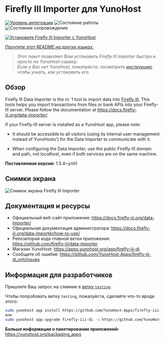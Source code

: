 <!--
Важно: этот README был автоматически сгенерирован <https://github.com/YunoHost/apps/tree/master/tools/readme_generator>
Он НЕ ДОЛЖЕН редактироваться вручную.
-->

# Firefly III Importer для YunoHost

[![Уровень интеграции](https://dash.yunohost.org/integration/firefly-iii-di.svg)](https://ci-apps.yunohost.org/ci/apps/firefly-iii-di/) ![Состояние работы](https://ci-apps.yunohost.org/ci/badges/firefly-iii-di.status.svg) ![Состояние сопровождения](https://ci-apps.yunohost.org/ci/badges/firefly-iii-di.maintain.svg)

[![Установите Firefly III Importer с YunoHost](https://install-app.yunohost.org/install-with-yunohost.svg)](https://install-app.yunohost.org/?app=firefly-iii-di)

*[Прочтите этот README на других языках.](./ALL_README.md)*

> *Этот пакет позволяет Вам установить Firefly III Importer быстро и просто на YunoHost-сервер.*  
> *Если у Вас нет YunoHost, пожалуйста, посмотрите [инструкцию](https://yunohost.org/install), чтобы узнать, как установить его.*

## Обзор

Firefly III Data Importer is the nr. 1 tool to import data into [Firefly III](https://www.firefly-iii.org/). This tools helps you import transactions from files or bank APIs into your
Firefly-III server. Please follow the documentation at https://docs.firefly-iii.org/data-importer/.

If your Firefly-III server is installed as a YunoHost app, please note:

- It should be accessible to all visitors (using its internal user management instead of YunoHosts') for the Data Importer to communicate with it.

- When configuring the Data Importer, use the public Firefly-III domain and path, not *localhost*, even if both services are on the same machine.


**Поставляемая версия:** 1.5.4~ynh1

## Снимки экрана

![Снимок экрана Firefly III Importer](./doc/screenshots/firefly-iii-di-start-screen.png)

## Документация и ресурсы

- Официальный веб-сайт приложения: <https://docs.firefly-iii.org/data-importer/>
- Официальная документация администратора: <https://docs.firefly-iii.org/data-importer/how-to-use/>
- Репозиторий кода главной ветки приложения: <https://github.com/firefly-iii/data-importer>
- Магазин YunoHost: <https://apps.yunohost.org/app/firefly-iii-di>
- Сообщите об ошибке: <https://github.com/YunoHost-Apps/firefly-iii-di_ynh/issues>

## Информация для разработчиков

Пришлите Ваш запрос на слияние в [ветку `testing`](https://github.com/YunoHost-Apps/firefly-iii-di_ynh/tree/testing).

Чтобы попробовать ветку `testing`, пожалуйста, сделайте что-то вроде этого:

```bash
sudo yunohost app install https://github.com/YunoHost-Apps/firefly-iii-di_ynh/tree/testing --debug
или
sudo yunohost app upgrade firefly-iii-di -u https://github.com/YunoHost-Apps/firefly-iii-di_ynh/tree/testing --debug
```

**Больше информации о пакетировании приложений:** <https://yunohost.org/packaging_apps>
